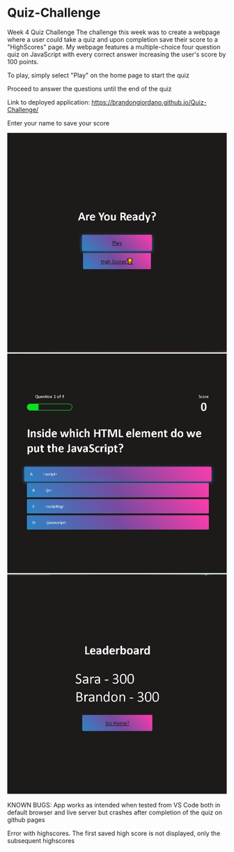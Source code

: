 # Quiz-Challenge

Week 4 Quiz Challenge
The challenge this week was to create a webpage where a user could take a quiz and upon completion save their score to a "HighScores" page. My webpage features a multiple-choice four question quiz on JavaScript with every correct answer increasing the user's score by 100 points.

To play, simply select "Play" on the home page to start the quiz

Proceed to answer the questions until the end of the quiz

Link to deployed application: https://brandongiordano.github.io/Quiz-Challenge/

Enter your name to save your score

![preview](./assets/images/2022-12-05.png)
![preview](<./assets/images/2022-12-05%20(1).png>)
![preview](<./assets/images/2022-12-05%20(2).png>)

KNOWN BUGS:
  App works as intended when tested from VS Code both in default browser and live server but crashes after completion of the quiz on github pages
  
  Error with highscores. The first saved high score is not displayed, only the subsequent highscores
  
